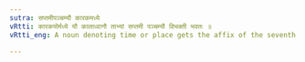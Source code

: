 ```yaml
---
sutra: सप्तमीपञ्चम्यौ कारकमध्ये
vRtti: कारकयोर्मध्ये यौ कालाध्वानौ ताभ्यां सप्तमी पञ्चम्यौ विभक्ती भवतः ॥
vRtti_eng: A noun denoting time or place gets the affix of the seventh or the fifth case, when the sense implied is that the time or space is the interval between one action and another action (or implies an interval of time and space between two _karakas_).

---
```

